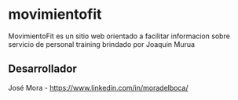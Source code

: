 # movimientofit

MovimientoFit es un sitio web orientado a facilitar informacion sobre servicio de personal training brindado por Joaquin Murua

## Desarrollador

José Mora - https://www.linkedin.com/in/moradelboca/